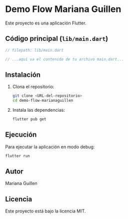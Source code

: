 # Demo Flow Mariana Guillen

Este proyecto es una aplicación Flutter.

## Código principal (`lib/main.dart`)

```dart
// filepath: lib/main.dart

// ...aquí va el contenido de tu archivo main.dart...
```

## Instalación

1. Clona el repositorio:
   ```sh
   git clone <URL-del-repositorio>
   cd demo-flow-marianaguillen
   ```

2. Instala las dependencias:
   ```sh
   flutter pub get
   ```

## Ejecución

Para ejecutar la aplicación en modo debug:
```sh
flutter run
```

## Autor

Mariana Guillen

## Licencia

Este proyecto está bajo la licencia MIT.